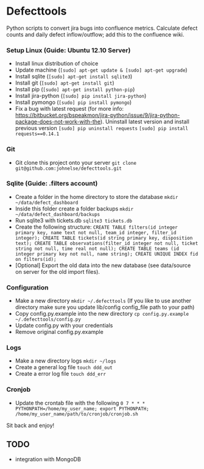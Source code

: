 # Defecttools

Python scripts to convert jira bugs into confluence metrics. Calculate defect counts and daily defect inflow/outflow; add this to the confluence wiki. 

### Setup Linux (Guide: Ubuntu 12.10 Server)


- Install linux distribution of choice
- Update machine (`[sudo] apt-get update & [sudo] apt-get upgrade`)
- Install sqlite (`[sudo] apt-get install sqlite3`)
- Install git (`[sudo] apt-get install git`)
- Install pip (`[sudo] apt-get install python-pip`)
- Install jira-python (`[sudo] pip install jira-python`)
- Install pymongo (`[sudo] pip install pymongo`)
- Fix a bug with latest request (for more info: https://bitbucket.org/bspeakmon/jira-python/issue/9/jira-python-package-does-not-work-with-the). Uninstall latest version and install previous version `[sudo] pip uninstall requests`
`[sudo] pip install requests==0.14.1`

### Git

- Git clone this project onto your server `git clone git@github.com:johnelse/defecttools.git`

### Sqlite (Guide: .filters account)

- Create a folder in the home directory to store the database `mkdir ~/data/defect_dashboard`
- Inside this folder create a folder backups `mkdir ~/data/defect_dashboard/backups`
- Run sqlite3 with tickets.db `sqlite3 tickets.db`
- Create the following structure:
`CREATE TABLE filters(id integer primary key, name text not null, team_id integer, filter_id integer);
CREATE TABLE tickets(id string primary key, disposition text);
CREATE TABLE observations(filter_id integer not null, ticket string not null, time real not null);
CREATE TABLE teams (id integer primary key not null, name string);
CREATE UNIQUE INDEX fid on filters(id);`
- [Optional] Export the old data into the new database (see data/source on server for the old import files).

### Configuration

- Make a new directory `mkdir ~/.defecttools` (If you like to use another directory make sure you update lib/config config_file path to your path)
- Copy config.py.example into the new directory `cp config.py.example ~/.defecttools/config.py`
- Update config.py with your credentials
- Remove original config.py.example

### Logs

- Make a new directory logs `mkdir ~/logs`
- Create a general log file `touch ddd_out`
- Create a error log file `touch ddd_err`

### Cronjob

- Update the crontab file with the following `0 7 * * * PYTHONPATH=/home/my_user_name; export PYTHONPATH; /home/my_user_name/path/to/cronjob/cronjob.sh`

Sit back and enjoy!

## TODO

- integration with MongoDB








